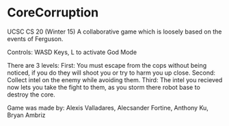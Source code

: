 # CoreCorruption
UCSC CS 20 (Winter 15) A collaborative game which is loosely based on the events of Ferguson.


Controls: WASD Keys, L to activate God Mode

There are 3 levels:
          First: You must escape from the cops without being noticed, if you do they will shoot you or try to harm you up close.
          Second: Collect intel on the enemy while avoiding them.
          Third: The intel you recieved now lets you take the fight to them, as you storm there robot base to destroy the core.

Game was made by:
          Alexis Valladares,
          Alecsander Fortine,
          Anthony Ku,
          Bryan Ambriz
